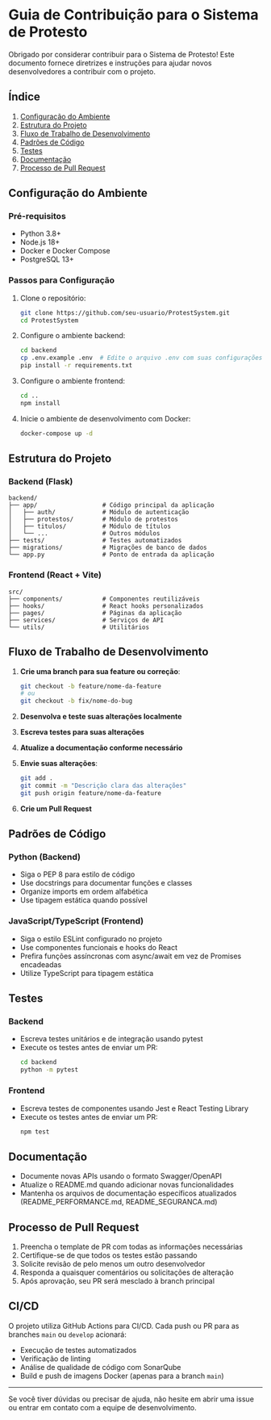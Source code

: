 # Guia de Contribuição para o Sistema de Protesto

Obrigado por considerar contribuir para o Sistema de Protesto! Este documento fornece diretrizes e instruções para ajudar novos desenvolvedores a contribuir com o projeto.

## Índice

1. [Configuração do Ambiente](#configuração-do-ambiente)
2. [Estrutura do Projeto](#estrutura-do-projeto)
3. [Fluxo de Trabalho de Desenvolvimento](#fluxo-de-trabalho-de-desenvolvimento)
4. [Padrões de Código](#padrões-de-código)
5. [Testes](#testes)
6. [Documentação](#documentação)
7. [Processo de Pull Request](#processo-de-pull-request)

## Configuração do Ambiente

### Pré-requisitos

- Python 3.8+
- Node.js 18+
- Docker e Docker Compose
- PostgreSQL 13+

### Passos para Configuração

1. Clone o repositório:
   ```bash
   git clone https://github.com/seu-usuario/ProtestSystem.git
   cd ProtestSystem
   ```

2. Configure o ambiente backend:
   ```bash
   cd backend
   cp .env.example .env  # Edite o arquivo .env com suas configurações
   pip install -r requirements.txt
   ```

3. Configure o ambiente frontend:
   ```bash
   cd ..
   npm install
   ```

4. Inicie o ambiente de desenvolvimento com Docker:
   ```bash
   docker-compose up -d
   ```

## Estrutura do Projeto

### Backend (Flask)

```
backend/
├── app/                  # Código principal da aplicação
│   ├── auth/             # Módulo de autenticação
│   ├── protestos/        # Módulo de protestos
│   ├── titulos/          # Módulo de títulos
│   └── ...               # Outros módulos
├── tests/                # Testes automatizados
├── migrations/           # Migrações de banco de dados
└── app.py                # Ponto de entrada da aplicação
```

### Frontend (React + Vite)

```
src/
├── components/           # Componentes reutilizáveis
├── hooks/                # React hooks personalizados
├── pages/                # Páginas da aplicação
├── services/             # Serviços de API
└── utils/                # Utilitários
```

## Fluxo de Trabalho de Desenvolvimento

1. **Crie uma branch para sua feature ou correção**:
   ```bash
   git checkout -b feature/nome-da-feature
   # ou
   git checkout -b fix/nome-do-bug
   ```

2. **Desenvolva e teste suas alterações localmente**

3. **Escreva testes para suas alterações**

4. **Atualize a documentação conforme necessário**

5. **Envie suas alterações**:
   ```bash
   git add .
   git commit -m "Descrição clara das alterações"
   git push origin feature/nome-da-feature
   ```

6. **Crie um Pull Request**

## Padrões de Código

### Python (Backend)

- Siga o PEP 8 para estilo de código
- Use docstrings para documentar funções e classes
- Organize imports em ordem alfabética
- Use tipagem estática quando possível

### JavaScript/TypeScript (Frontend)

- Siga o estilo ESLint configurado no projeto
- Use componentes funcionais e hooks do React
- Prefira funções assíncronas com async/await em vez de Promises encadeadas
- Utilize TypeScript para tipagem estática

## Testes

### Backend

- Escreva testes unitários e de integração usando pytest
- Execute os testes antes de enviar um PR:
  ```bash
  cd backend
  python -m pytest
  ```

### Frontend

- Escreva testes de componentes usando Jest e React Testing Library
- Execute os testes antes de enviar um PR:
  ```bash
  npm test
  ```

## Documentação

- Documente novas APIs usando o formato Swagger/OpenAPI
- Atualize o README.md quando adicionar novas funcionalidades
- Mantenha os arquivos de documentação específicos atualizados (README_PERFORMANCE.md, README_SEGURANCA.md)

## Processo de Pull Request

1. Preencha o template de PR com todas as informações necessárias
2. Certifique-se de que todos os testes estão passando
3. Solicite revisão de pelo menos um outro desenvolvedor
4. Responda a quaisquer comentários ou solicitações de alteração
5. Após aprovação, seu PR será mesclado à branch principal

## CI/CD

O projeto utiliza GitHub Actions para CI/CD. Cada push ou PR para as branches `main` ou `develop` acionará:

- Execução de testes automatizados
- Verificação de linting
- Análise de qualidade de código com SonarQube
- Build e push de imagens Docker (apenas para a branch `main`)

---

Se você tiver dúvidas ou precisar de ajuda, não hesite em abrir uma issue ou entrar em contato com a equipe de desenvolvimento.